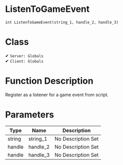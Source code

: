 # ListenToGameEvent
```
int ListenToGameEvent(string_1, handle_2, handle_3)
```
# Class
✔ `Server: Globals`  
✔ `Client: Globals`  

# Function Description
Register as a listener for a game event from script.
# Parameters
Type|Name|Description
--|--|--
string|string_1|No Description Set
handle|handle_2|No Description Set
handle|handle_3|No Description Set
